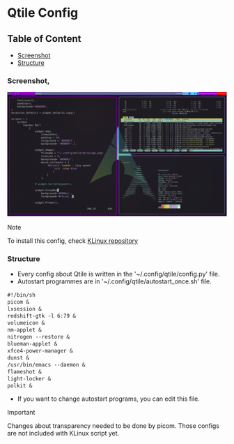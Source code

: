 # Qtile Config
## Table of Content
- [Screenshot](Screenshot,)
- [Structure](Structure)
### Screenshot,
![Screenshot](./2023-09-26_18-21.png)

>[!NOTE]
>To install this config, check [KLinux repository](https://github.com/kaveen-lakmuthu/KLinux)

### Structure
- Every config about Qtile is written in the '~/.config/qtile/config.py' file.
- Autostart programmes are in '~/.config/qtile/autostart_once.sh' file.
```
#!/bin/sh
picom &
lxsession &
redshift-gtk -l 6:79 &
volumeicon &
nm-applet &
nitrogen --restore &
blueman-applet &
xfce4-power-manager &
dunst &
/usr/bin/emacs --daemon &
flameshot &
light-locker &
polkit &
```
- If you want to change autostart programs, you can edit this file.
>[!IMPORTANT]
>Changes about transparency needed to be done by picom.
> Those configs are not included with KLinux script yet.
